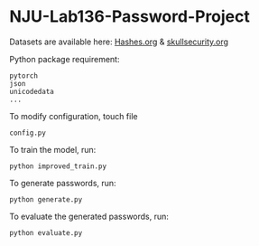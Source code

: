 # NJU-Lab136-Password-Project

Datasets are available here:
[Hashes.org](https://hashes.org/public.php) &
[skullsecurity.org](http://downloads.skullsecurity.org/passwords/)

Python package requirement:

    pytorch
    json
    unicodedata
    ...


To modify configuration, touch file
    
    config.py


To train the model, run:

    python improved_train.py

To generate passwords, run:

    python generate.py 

To evaluate the generated passwords, run:

    python evaluate.py 

